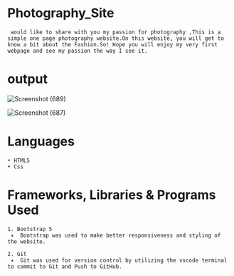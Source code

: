 # Photography_Site
     would like to share with you my passion for photography ,This is a simple one page photography website.On this website, you will get to know a bit about the Fashion.So! Hope you will enjoy my very first webpage and see my passion the way I see it.
    
# output
![Screenshot (689)](https://user-images.githubusercontent.com/96867756/164764997-ad825d69-32f5-4f04-82f5-b46c6962a40a.png)

![Screenshot (687)](https://user-images.githubusercontent.com/96867756/164765020-f7c6e2b2-6ef9-4286-9e31-d45e82066774.png)

# Languages
    • HTML5
    • Css
    
# Frameworks, Libraries & Programs Used
    1. Bootstrap 5
     ✦  Bootstrap was used to make better responsiveness and styling of the website.

    2. Git
     ✦  Git was used for version control by utilizing the vscode terminal to commit to Git and Push to GitHub.
